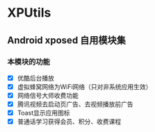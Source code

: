 # XPUtils
## Android xposed 自用模块集
### 本模块的功能
- [x] 优酷后台播放
- [x] 虚拟蜂窝网络为WiFi网络（只对非系统应用生效）
- [x] 网络信号大师收费功能
- [x] 腾讯视频去启动页广告、去视频播放前广告
- [x] Toast显示应用图标
- [x] 普通话学习获得会员、积分、收费课程